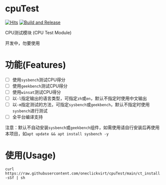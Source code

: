 # cpuTest

[![Hits](https://hits.seeyoufarm.com/api/count/incr/badge.svg?url=https%3A%2F%2Fgithub.com%2Foneclickvirt%2FcpuTest&count_bg=%2323E01C&title_bg=%23555555&icon=sonarcloud.svg&icon_color=%23E7E7E7&title=hits&edge_flat=false)](https://hits.seeyoufarm.com) [![Build and Release](https://github.com/oneclickvirt/cpuTest/actions/workflows/main.yml/badge.svg)](https://github.com/oneclickvirt/cpuTest/actions/workflows/main.yml)

CPU测试模块 (CPU Test Module) 

开发中，勿要使用

# 功能(Features)

- [ ] 使用```sysbench```测试CPU得分
- [ ] 使用```geekbench```测试CPU得分
- [ ] 使用```winsat```测试CPU得分
- [ ] 以```-l```指定输出的语言类型，可指定```zh```或```en```，默认不指定时使用中文输出
- [ ] 以```-m```指定测试的方法，可指定```sysbench```或```geekbench```，默认不指定时使用```sysbench```进行测试
- [ ] 全平台编译支持

注意：默认不自动安装```sysbench```或```geekbench```组件，如需使用请自行安装后再使用本项目，如```apt update && apt install sysbench -y```

# 使用(Usage)

```
curl https://raw.githubusercontent.com/oneclickvirt/cpuTest/main/ct_install.sh -sSf | sh
```